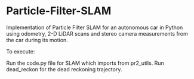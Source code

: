 # Particle-Filter-SLAM
Implementation of Particle Filter SLAM for an autonomous car in Python using odometry, 2-D LiDAR scans and stereo camera measurements from the car during its motion.

 
To execute:

Run the code.py file for SLAM which imports from pr2_utils.
Run dead_reckon for the dead reckoning trajectory.
